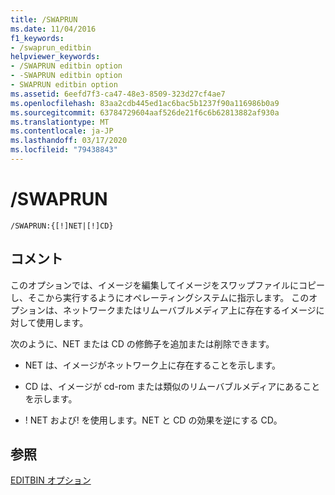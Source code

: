 ```yaml
---
title: /SWAPRUN
ms.date: 11/04/2016
f1_keywords:
- /swaprun_editbin
helpviewer_keywords:
- /SWAPRUN editbin option
- -SWAPRUN editbin option
- SWAPRUN editbin option
ms.assetid: 6eefd7f3-ca47-48e3-8509-323d27cf4ae7
ms.openlocfilehash: 83aa2cdb445ed1ac6bac5b1237f90a116986b0a9
ms.sourcegitcommit: 63784729604aaf526de21f6c6b62813882af930a
ms.translationtype: MT
ms.contentlocale: ja-JP
ms.lasthandoff: 03/17/2020
ms.locfileid: "79438843"
---
```

# <a name="swaprun"></a>/SWAPRUN

```
/SWAPRUN:{[!]NET|[!]CD}
```

## <a name="remarks"></a>コメント

このオプションでは、イメージを編集してイメージをスワップファイルにコピーし、そこから実行するようにオペレーティングシステムに指示します。 このオプションは、ネットワークまたはリムーバブルメディア上に存在するイメージに対して使用します。

次のように、NET または CD の修飾子を追加または削除できます。

- NET は、イメージがネットワーク上に存在することを示します。

- CD は、イメージが cd-rom または類似のリムーバブルメディアにあることを示します。

- ! NET および! を使用します。NET と CD の効果を逆にする CD。

## <a name="see-also"></a>参照

[EDITBIN オプション](editbin-options.md)
